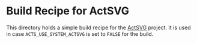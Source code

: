 <!--
SPDX-PackageName: "ACTS"
SPDX-FileCopyrightText: 2016 CERN
SPDX-License-Identifier: MPL-2.0
-->

# Build Recipe for ActSVG

This directory holds a simple build recipe for the
[ActSVG](https://github.com/acts-project/actsvg) project. It is used
 in case `ACTS_USE_SYSTEM_ACTSVG` is set to `FALSE` for the build.
